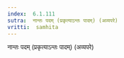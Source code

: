 ```yaml
---
index:  6.1.111
sutra:  नान्तः पदम् (प्रकृत्याऽन्तः पादम्) (अव्यपरे)
vritti:  samhita 
---
```


नान्तः पदम् (प्रकृत्याऽन्तः पादम्) (अव्यपरे)

